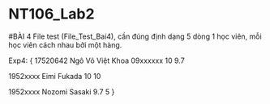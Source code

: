 # NT106_Lab2

#BÀI 4
File test (File_Test_Bai4), cần đúng định dạng 5 dòng 1 học viên, mỗi học viên cách nhau bởi một hàng.

Exp4:
{
17520642
Ngô Võ Việt Khoa
09xxxxxx
10
9.7

1952xxxx
Eimi Fukada
10
10

1952xxxx
Nozomi Sasaki
9.7
5
}
